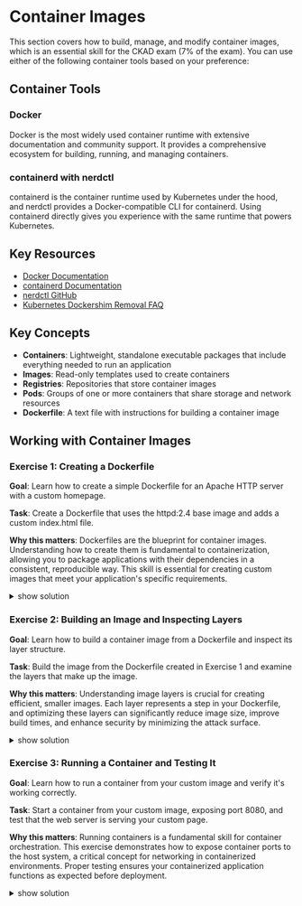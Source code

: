 # Container Images

This section covers how to build, manage, and modify container images, which is an essential skill for the CKAD exam (7% of the exam). You can use either of the following container tools based on your preference:

## Container Tools

### Docker
Docker is the most widely used container runtime with extensive documentation and community support. It provides a comprehensive ecosystem for building, running, and managing containers.

### containerd with nerdctl
containerd is the container runtime used by Kubernetes under the hood, and nerdctl provides a Docker-compatible CLI for containerd. Using containerd directly gives you experience with the same runtime that powers Kubernetes.

## Key Resources

- [Docker Documentation](https://docs.docker.com/)
- [containerd Documentation](https://containerd.io/docs/)
- [nerdctl GitHub](https://github.com/containerd/nerdctl)
- [Kubernetes Dockershim Removal FAQ](https://kubernetes.io/blog/2022/02/17/dockershim-faq/)

## Key Concepts

- **Containers**: Lightweight, standalone executable packages that include everything needed to run an application
- **Images**: Read-only templates used to create containers
- **Registries**: Repositories that store container images
- **Pods**: Groups of one or more containers that share storage and network resources
- **Dockerfile**: A text file with instructions for building a container image

## Working with Container Images

### Exercise 1: Creating a Dockerfile

**Goal**: Learn how to create a simple Dockerfile for an Apache HTTP server with a custom homepage.

**Task**: Create a Dockerfile that uses the httpd:2.4 base image and adds a custom index.html file.

**Why this matters**: Dockerfiles are the blueprint for container images. Understanding how to create them is fundamental to containerization, allowing you to package applications with their dependencies in a consistent, reproducible way. This skill is essential for creating custom images that meet your application's specific requirements.

<details><summary>show solution</summary>
<p>

**Step 1: Create a Dockerfile**

Create a file named `Dockerfile` with the following content:

```Dockerfile
FROM docker.io/httpd:2.4
RUN echo "Hello, World!" > /usr/local/apache2/htdocs/index.html
```

**What this does**:

- `FROM docker.io/httpd:2.4` - Specifies the base image to use (Apache HTTP Server version 2.4)
- `RUN echo "Hello, World!" > /usr/local/apache2/htdocs/index.html` - Creates a simple index.html file with the text "Hello, World!"

</p>
</details>

### Exercise 2: Building an Image and Inspecting Layers

**Goal**: Learn how to build a container image from a Dockerfile and inspect its layer structure.

**Task**: Build the image from the Dockerfile created in Exercise 1 and examine the layers that make up the image.

**Why this matters**: Understanding image layers is crucial for creating efficient, smaller images. Each layer represents a step in your Dockerfile, and optimizing these layers can significantly reduce image size, improve build times, and enhance security by minimizing the attack surface.

<details><summary>show solution</summary>
<p>

**Step 1: Build the image**

<tabs>
<tab name="Docker">

```bash
$ docker build -t simpleapp .
STEP 1/2: FROM httpd:2.4
STEP 2/2: RUN echo "Hello, World!" > /usr/local/apache2/htdocs/index.html
Successfully built ef4b14a72d02
Successfully tagged simpleapp:latest
```
</tab>
<tab name="containerd/nerdctl">

```bash
$ nerdctl build -t simpleapp .
[+] Building 2.3s (5/5) FINISHED
 => [internal] load build definition from Dockerfile
 => => transferring dockerfile: 115B
 => [internal] load .dockerignore
 => => transferring context: 2B
 => [1/2] FROM docker.io/library/httpd:2.4
 => [2/2] RUN echo "Hello, World!" > /usr/local/apache2/htdocs/index.html
 => exporting to image
 => => exporting layers
 => => writing image sha256:ef4b14a72d02ae0577eb0632d084c057777725c279e12ccf5b0c6e4ff5fd598b
 => => naming to docker.io/library/simpleapp:latest
```
</tab>
</tabs>

**Step 2: List the available images**

<tabs>
<tab name="Docker">

```bash
$ docker images
REPOSITORY    TAG       IMAGE ID       CREATED         SIZE
simpleapp     latest    ef4b14a72d02   8 seconds ago   148MB
httpd         2.4       98f93cd0ec3b   7 days ago      148MB
```
</tab>
<tab name="containerd/nerdctl">

```bash
$ nerdctl images
REPOSITORY    TAG       IMAGE ID       CREATED         SIZE
simpleapp     latest    ef4b14a72d02   8 seconds ago   148MB
httpd         2.4       98f93cd0ec3b   7 days ago      148MB
```
</tab>
</tabs>

**Step 3: Inspect the image layers**

<tabs>
<tab name="Docker">

```bash
$ docker image inspect simpleapp --format '{{.RootFS.Layers}}'
[sha256:ad6562704f37 sha256:c234616e1912 sha256:c23a797b2d04 sha256:ede2e092faf0 sha256:971c2cdf3872 sha256:61644e82ef1f]
```
</tab>
<tab name="containerd/nerdctl">

```bash
$ nerdctl image inspect simpleapp -f '{{.RootFS.Layers}}'
[sha256:ad6562704f37 sha256:c234616e1912 sha256:c23a797b2d04 sha256:ede2e092faf0 sha256:971c2cdf3872 sha256:61644e82ef1f]
```
</tab>
</tabs>

**What this does**:

<tabs>
<tab name="Docker">

- `docker build -t simpleapp .` - Builds an image from the Dockerfile in the current directory and tags it as "simpleapp"
- `docker images` - Lists all images available locally
- `docker image inspect` - Shows detailed information about the image, including layers
- The output shows that our custom image adds just one small layer on top of the httpd base image
</tab>
<tab name="containerd/nerdctl">

- `nerdctl build -t simpleapp .` - Builds an image from the Dockerfile in the current directory and tags it as "simpleapp"
- `nerdctl images` - Lists all images available locally
- `nerdctl image inspect` - Shows detailed information about the image, including layers
- The output shows that our custom image adds just one small layer on top of the httpd base image
</tab>
</tabs>

</p>
</details>

### Exercise 3: Running a Container and Testing It

**Goal**: Learn how to run a container from your custom image and verify it's working correctly.

**Task**: Start a container from your custom image, exposing port 8080, and test that the web server is serving your custom page.

**Why this matters**: Running containers is a fundamental skill for container orchestration. This exercise demonstrates how to expose container ports to the host system, a critical concept for networking in containerized environments. Proper testing ensures your containerized application functions as expected before deployment.

<details><summary>show solution</summary>
<p>

**Step 1: Run the container in the background**

<tabs>
<tab name="Docker">

```bash
$ docker run -d --name test -p 8080:80 simpleapp
2f3d7d613ea6ba19703811d30704d4025123c7302ff6fa295affc9bd30e532f8
```
</tab>
<tab name="containerd/nerdctl">

```bash
$ nerdctl run -d --name test -p 8080:80 simpleapp
2f3d7d613ea6ba19703811d30704d4025123c7302ff6fa295affc9bd30e532f8
```
</tab>
</tabs>

**Step 2: Check the running container**

<tabs>
<tab name="Docker">

```bash
$ docker ps
CONTAINER ID   IMAGE       COMMAND            CREATED        STATUS        PORTS                  NAMES
2f3d7d613ea6   simpleapp   "httpd-foreground" 5 seconds ago  Up 5 seconds  0.0.0.0:8080->80/tcp   test
```
</tab>
<tab name="containerd/nerdctl">

```bash
$ nerdctl ps
CONTAINER ID   IMAGE       COMMAND            CREATED        STATUS        PORTS                  NAMES
2f3d7d613ea6   simpleapp   "httpd-foreground" 5 seconds ago  Up 5 seconds  0.0.0.0:8080->80/tcp   test
```
</tab>
</tabs>

**Step 3: Test the web server**

```bash
$ curl http://localhost:8080
Hello, World!
```

**What this does**:

<tabs>
<tab name="Docker">

- `docker run -d` - Runs the container in detached mode (in the background)
- `--name test` - Gives the container a name for easy reference
- `-p 8080:80` - Maps port 8080 on the host to port 80 in the container
- `simpleapp` - Specifies the image to use
- `docker ps` - Shows running containers
</tab>
<tab name="containerd/nerdctl">

- `nerdctl run -d` - Runs the container in detached mode (in the background)
- `--name test` - Gives the container a name for easy reference
- `-p 8080:80` - Maps port 8080 on the host to port 80 in the container
- `simpleapp` - Specifies the image to use
- `nerdctl ps` - Shows running containers
</tab>
</tabs>

- `curl http://localhost:8080` - Tests that the web server is responding correctly

**Additional useful commands**:

<tabs>
<tab name="Docker">

- `docker stop test` - Stops the running container
- `docker start test` - Starts a stopped container
- `docker rm test` - Removes the container (must be stopped first)
- `docker logs test` - Shows the logs from the container
</tab>
<tab name="containerd/nerdctl">

- `nerdctl stop test` - Stops the running container
- `nerdctl start test` - Starts a stopped container
- `nerdctl rm test` - Removes the container (must be stopped first)
- `nerdctl logs test` - Shows the logs from the container
</tab>
</tabs>

- `curl localhost:8080` - Tests that the web server is responding correctly with our custom page

</p>
</details>
